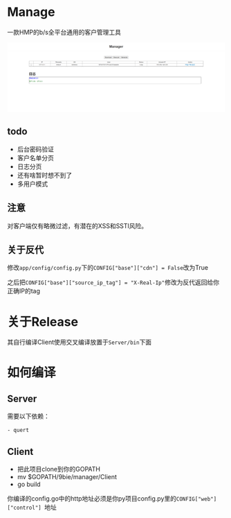 # Manage
一款HMP的b/s全平台通用的客户管理工具

![不要吐槽前端](doc/img/index.png)

## todo

- 后台密码验证
- 客户名单分页
- 日志分页
- 还有啥暂时想不到了
- 多用户模式


## 注意

对客户端仅有略微过滤，有潜在的XSS和SSTI风险。

## 关于反代

修改`app/config/config.py`下的`CONFIG["base"]["cdn"] = False`改为True

之后把`CONFIG["base"]["source_ip_tag"] = "X-Real-Ip"`修改为反代返回给你正确IP的tag



# 关于Release

其自行编译Client使用交叉编译放置于`Server/bin`下面

# 如何编译
## Server
需要以下依赖：

	- quert

## Client

 - 把此项目clone到你的GOPATH
 - mv $GOPATH/9bie/manager/Client
 - go build

你编译的config.go中的http地址必须是你py项目config.py里的`CONFIG["web"]["control"] `地址


